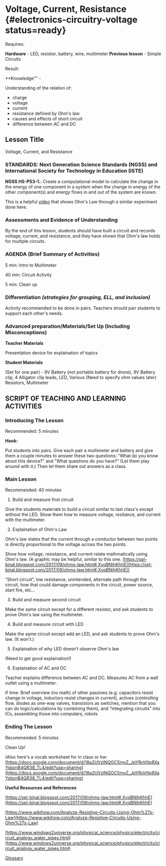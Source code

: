 # Voltage, Current, Resistance {#electronics-circuitry-voltage status=ready}

<div class='requirements' markdown='1'>

Requires:

**Hardware** - LED, resistor,  battery, wire, multimeter
**Previous lesson** - Simple Circuits

Result: 

**Knowledge"" -

Understanding of the relation of: 
- charge
- voltage 
- current
- resistance defined by Ohm's law
- causes and effects of short circuit
- difference between AC and DC


</div>

## Lesson Title

Voltage, Current, and Resistance

### STANDARDS: Next Generation Science Standards (NGSS) and International Society for Technology in Education (ISTE)

__NGSS HS-PS3-1.__: Create a computational model to calculate the change in the energy of one component in a system when the
change in energy of the other component(s) and energy flows in and out of the system are known.

This is a helpful [video](https://www.youtube.com/watch?v=beMpBp88ge8) that shows Ohm's Law through a similar experiment done here.

### Assessments and Evidence of Understanding

By the end of this lesson, students should have built a circuit and records voltage, current, and resistance, and they have shown that Ohm's law holds for multiple circuits.

### AGENDA (Brief Summary of Activities)

5 min: Intro to Multimeter

40 min: Circuit Activity

5 min: Clean up

### Differentiation _(strategies for grouping, ELL, and inclusion)_

Activity recommended to be done in pairs. Teachers should pair students to support each other's needs.

### Advanced preparation/Materials/Set Up (Including Misconceptions)

**Teacher Materials**

Presentation device for explaination of topics

**Student Materials**

(Set for one pair) - 9V Battery (not portable battery for drone), 9V Battery clip, 4 Alligator clip leads, LED, Various (Need to specify ohm values later) Resistors, Multimeter



## SCRIPT OF TEACHING AND LEARNING ACTIVITIES


### Introducing The Lesson

Recommended: 5 minutes

**Hook:**

Put students into pairs. Give each pair a multimeter and battery and give them a couple minutes to answer these two questions: "What do you know about this device?" and "What questions do you have?" (Let them play around with it.) Then let them share out answers as a class.

### Main Lesson

Recommended: 40 minutes

1. Build and measure first circuit

Give the students materials to build a circuit similar to last class's except without the LED. Show them how to measure voltage, resitance, and current with the multimeter.

2. Explaination of Ohm's Law

Ohm's law states that the current through a conductor between two points is directly proportional to the voltage across the two points.

Show how voltage, resistance, and current relate mathmatically using Ohm's law. (A graphic may be helpful, similar to this one. [https://spl-binal.blogspot.com/2017/09/ohms-law.html#.XvqBNihKhhE](https://spl-binal.blogspot.com/2017/09/ohms-law.html#.XvqBNihKhhE))

“Short circuit”, low resistance, unintended, alternate path through the circuit, how that could damage components in the circuit, power source, start fire, etc…

3. Build and measure second circuit

Make the same circuit except for a different resistor, and ask students to prove Ohm's law using the multimeter.

4. Build and measure circuit with LED

Make the same circuit except add an LED, and ask students to prove Ohm's law. (It won't.)

5. Explaination of why LED doesn't observe Ohm's law

(Need to get good explaination!)

6. Explaination of AC and DC

Teacher explains difference between AC and DC. Measures AC from a wall outlet using a multimeter.

If time: Brief overview (no math) of other passives (e.g. capacitors resist change in voltage, inductors resist changes in current), actives (controlling flow, diodes as one-way valves, transistors as switches, mention that you can do logic/calculations by combining them), and “integrating circuits” into ICs, assembling those into computers, robots

### Ending The Lesson

Recommended: 5 minutes

Clean Up!

(Also here's a vocab worksheet for in class or hw: [https://docs.google.com/document/d/18a2UVzlNQGC5mvZ_JpYRoVtIp8XaYsbznB4QR38_TL4/edit?usp=sharing](https://docs.google.com/document/d/18a2UVzlNQGC5mvZ_JpYRoVtIp8XaYsbznB4QR38_TL4/edit?usp=sharing)

**Useful Resources and References**

[https://spl-binal.blogspot.com/2017/09/ohms-law.html#.XvqBNihKhhE](https://spl-binal.blogspot.com/2017/09/ohms-law.html#.XvqBNihKhhE)

[https://www.wikihow.com/Analyze-Resistive-Circuits-Using-Ohm%27s-Law](https://www.wikihow.com/Analyze-Resistive-Circuits-Using-Ohm%27s-Law)

[https://www.windows2universe.org/physical_science/physics/electricity/circuit_analogy_water_pipes.html](https://www.windows2universe.org/physical_science/physics/electricity/circuit_analogy_water_pipes.html)

[Glossary](https://docs.google.com/document/d/1LJzESfH8VnLDAitNTwwa-iDZs-zY-KM2v1EuWFoLz6A/edit?usp=sharing)
